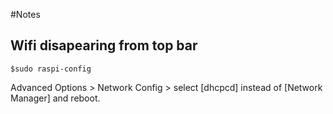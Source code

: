 #Notes

## Wifi disapearing from top bar

```
$sudo raspi-config
```
Advanced Options > Network Config > select [dhcpcd] instead of [Network Manager] and reboot.